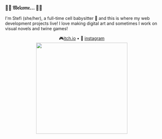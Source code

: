 ### 🖤🥀 𝔚𝔢𝔩𝔠𝔬𝔪𝔢... 🥀🖤
I'm Stefi (she/her), a full-time cell babysitter 🧫 and this is where my web development projects live! I love making digital art and sometimes I work on visual novels and twine games!

<p align="center">🎮<a href=https://s-nakeoil.itch.io>itch.io</a> • 🎨 <a href="https://www.instagram.com/s.nakeoil/">instagram</a>
<br><img src="https://pbs.twimg.com/media/FrQr2cLakAAUEuL?format=jpg&name=900x900" width="300" /></p>


<!--
**ssnakeoil/ssnakeoil** is a ✨ _special_ ✨ repository because its `README.md` (this file) appears on your GitHub profile.

Here are some ideas to get you started:

- 🔭 I’m currently working on ...
- 🌱 I’m currently learning ...
- 👯 I’m looking to collaborate on ...
- 🤔 I’m looking for help with ...
- 💬 Ask me about ...
- 📫 How to reach me: ...
- 😄 Pronouns: ...
- ⚡ Fun fact: ...
-->
